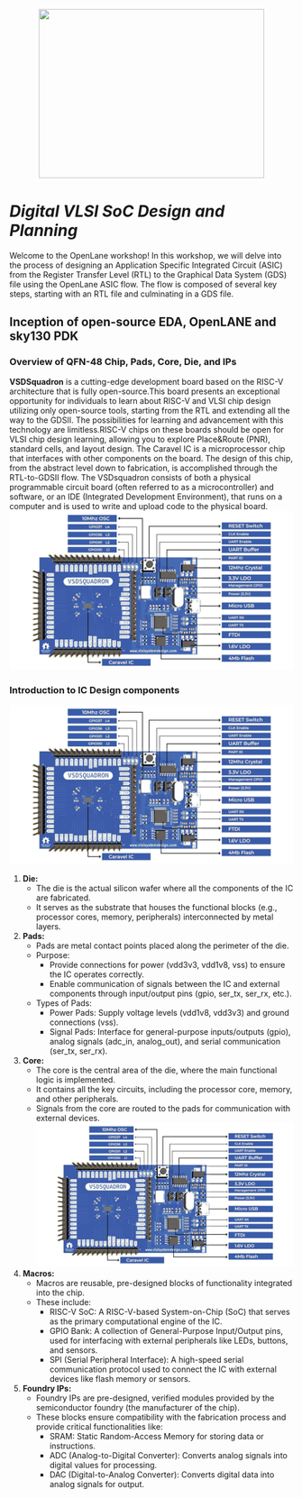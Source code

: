 <p align="center">
<img src="https://www.vlsisystemdesign.com/wp-content/uploads/2024/05/vsdlogo.png" width="400" height="300">

# *Digital VLSI SoC Design and Planning*
Welcome to the OpenLane workshop! In this workshop, we will delve into the process of designing an Application Specific Integrated Circuit (ASIC) from the Register Transfer Level (RTL) to the Graphical Data System (GDS) file using the OpenLane ASIC flow. The flow is composed of several key steps, starting with an RTL file and culminating in a GDS file.

## Inception of open-source EDA, OpenLANE and sky130 PDK
### Overview of QFN-48 Chip, Pads, Core, Die, and IPs
**VSDSquadron** is a cutting-edge development board based on the RISC-V architecture that is fully open-source.This board presents an exceptional opportunity for individuals to learn about RISC-V and VLSI chip design utilizing only open-source tools, starting from the RTL and extending all the way to the GDSII. The possibilities for learning and advancement with this technology are limitless.RISC-V chips on these boards should be open for VLSI chip design learning, allowing you to explore Place&Route (PNR), standard cells, and layout design. The Caravel IC is a microprocessor chip that interfaces with other components on the board. The design of this chip, from the abstract level down to fabrication, is accomplished through the RTL-to-GDSII flow. The VSDsquadron consists of both a physical programmable circuit board (often referred to as a microcontroller) and software, or an IDE (Integrated Development Environment), that runs on a computer and is used to write and upload code to the physical board.
![vsdsquadron](Day1/vsdsquadron.jpg)
### Introduction to IC Design components
![vsdsquadron](Day1/vsdsquadron.jpg)
1. **Die:**
    - The die is the actual silicon wafer where all the components of the IC are fabricated.
    - It serves as the substrate that houses the functional blocks (e.g., processor cores, memory, peripherals) interconnected by metal layers.
2. **Pads:**
    - Pads are metal contact points placed along the perimeter of the die.
    - Purpose:
      - Provide connections for power (vdd3v3, vdd1v8, vss) to ensure the IC operates correctly.
      - Enable communication of signals between the IC and external components through input/output pins (gpio, ser_tx, ser_rx, etc.).
    - Types of Pads:
      - Power Pads: Supply voltage levels (vdd1v8, vdd3v3) and ground connections (vss).
      - Signal Pads: Interface for general-purpose inputs/outputs (gpio), analog signals (adc_in, analog_out), and serial communication (ser_tx, ser_rx).
3. **Core:**
    - The core is the central area of the die, where the main functional logic is implemented.
    - It contains all the key circuits, including the processor core, memory, and other peripherals.
    - Signals from the core are routed to the pads for communication with external devices.
![vsdsquadron](Day1/vsdsquadron.jpg)
1. **Macros:**
    - Macros are reusable, pre-designed blocks of functionality integrated into the chip.
    - These include:
      - RISC-V SoC: A RISC-V-based System-on-Chip (SoC) that serves as the primary computational engine of the IC.
      - GPIO Bank: A collection of General-Purpose Input/Output pins, used for interfacing with external peripherals like LEDs, buttons, and sensors.
      - SPI (Serial Peripheral Interface): A high-speed serial communication protocol used to connect the IC with external devices like flash memory or sensors.
2. **Foundry IPs:**
    - Foundry IPs are pre-designed, verified modules provided by the semiconductor foundry (the manufacturer of the chip).
    - These blocks ensure compatibility with the fabrication process and provide critical functionalities like:
      - SRAM: Static Random-Access Memory for storing data or instructions.
      - ADC (Analog-to-Digital Converter): Converts analog signals into digital values for processing.
      - DAC (Digital-to-Analog Converter): Converts digital data into analog signals for output.
